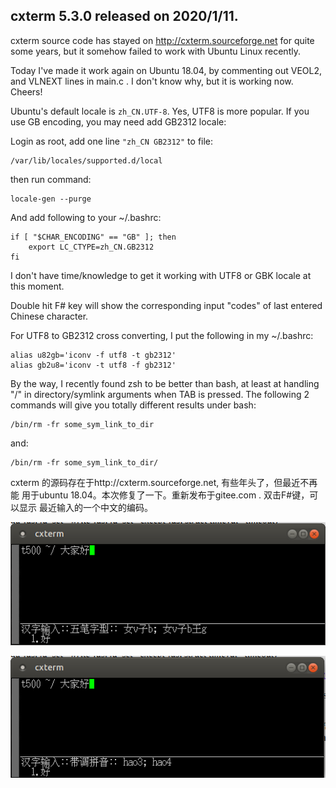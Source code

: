 ## cxterm 5.3.0 released on 2020/1/11.

cxterm source code has stayed on http://cxterm.sourceforge.net for 
quite some years, but it somehow failed to work with Ubuntu Linux recently.

Today I've made it work again on Ubuntu 18.04, by commenting out VEOL2, 
and VLNEXT lines in main.c . I don't know why, but it is working now. Cheers!

Ubuntu's default locale is `zh_CN.UTF-8`. Yes, UTF8 is more popular. If you 
use GB encoding, you may need add GB2312 locale: 

Login as root, add one line `"zh_CN GB2312"` to file: 

    /var/lib/locales/supported.d/local

then run command:

    locale-gen --purge

And add following to your ~/.bashrc:

    if [ "$CHAR_ENCODING" == "GB" ]; then
	    export LC_CTYPE=zh_CN.GB2312
    fi

I don't have time/knowledge to get it working with UTF8 or GBK locale
at this moment.

Double hit F# key will show the corresponding input "codes" of last
entered Chinese character.

For UTF8 to GB2312 cross converting, I put the following in my ~/.bashrc:

    alias u82gb='iconv -f utf8 -t gb2312'
    alias gb2u8='iconv -t utf8 -f gb2312'

By the way, I recently found zsh to be better than bash, at least at
handling "/" in directory/symlink arguments when TAB is pressed. 
The following 2 commands will give you totally different results under bash:

    /bin/rm -fr some_sym_link_to_dir

and:

    /bin/rm -fr some_sym_link_to_dir/

cxterm 的源码存在于http://cxterm.sourceforge.net, 有些年头了，但最近不再能
用于ubuntu 18.04。本次修复了一下。重新发布于gitee.com . 双击F#键，可以显示
最近输入的一个中文的编码。

![wubi.png](Doc/screenshot/wubi.png)

![pinyin.png](Doc/screenshot/pinyin.png)

